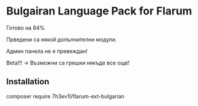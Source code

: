 # Bulgairan Language Pack for Flarum

Готово на 84%

Прведени са някой допълнителни модули.

Админ панела не е превеждан!


Beta!!! -> Възможни са грешки някъде все още!


## Installation

composer require 7h3ev1l/flarum-ext-bulgarian

